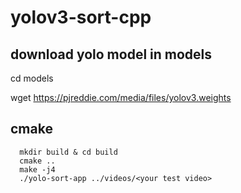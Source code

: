 # yolov3-sort-cpp

## download yolo model in models
  cd models

  wget https://pjreddie.com/media/files/yolov3.weights 

## cmake
```
  mkdir build & cd build
  cmake ..
  make -j4
  ./yolo-sort-app ../videos/<your test video>
```
